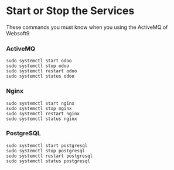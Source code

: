 # Start or Stop the Services

These commands you must know when you using the ActiveMQ of Websoft9

### ActiveMQ

```shell
sudo systemctl start odoo
sudo systemctl stop odoo
sudo systemctl restart odoo
sudo systemctl status odoo
```

### Nginx

```shell
sudo systemctl start nginx
sudo systemctl stop nginx
sudo systemctl restart nginx
sudo systemctl status nginx
```

### PostgreSQL

```shell
sudo systemctl start postgresql
sudo systemctl stop postgresql
sudo systemctl restart postgresql
sudo systemctl status postgresql
```